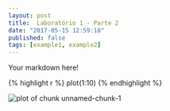 ```yaml
---
layout: post
title:  Laboratório 1 - Parte 2
date: "2017-05-15 12:59:18"
published: false
tags: [example1, example2]
---
```


Your markdown here!


{% highlight r %}
plot(1:10)
{% endhighlight %}

![plot of chunk unnamed-chunk-1](/knitr-jekyllfigure/source/laboratório-1-parte-2/2017-05-15-laboratório-1-parte-2/unnamed-chunk-1-1.png)
